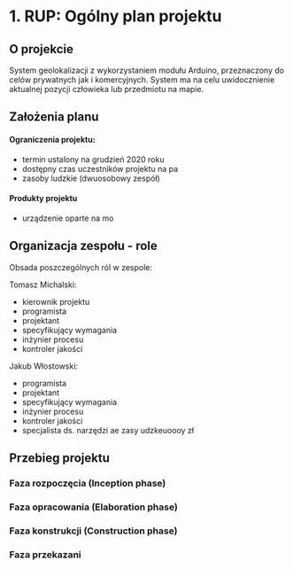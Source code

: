 # 1. RUP: Ogólny plan projektu

## O projekcie

System geolokalizacji z wykorzystaniem modułu Arduino, przeznaczony do celów prywatnych jak i komercyjnych. System ma na celu uwidocznienie aktualnej pozycji człowieka lub przedmiotu na mapie.

## Założenia planu

#### Ograniczenia projektu: 
- termin ustalony na grudzień 2020 roku
- dostępny czas uczestników projektu na pa
-  zasoby ludzkie (dwuosobowy zespół)
#### Produkty projektu
- urządzenie oparte na mo

## Organizacja zespołu - role

Obsada poszczególnych ról w zespole:

Tomasz Michalski:
- kierownik projektu
- programista
- projektant
- specyfikujący wymagania
- inżynier procesu
- kontroler jakości

Jakub Włostowski:
- programista
- projektant
- specyfikujący wymagania
- inżynier procesu
- kontroler jakości
- specjalista ds. narzędzi ae zasy udzkeuoooy zł

## Przebieg projektu

### Faza rozpoczęcia (Inception phase)


### Faza opracowania (Elaboration phase)

### Faza konstrukcji (Construction phase)

### Faza przekazani
<!--stackedit_data:
eyJoaXN0b3J5IjpbLTEyOTg4ODY5MTYsMjI5NjczODAwLDY3Mj
A0NzkxXX0=
-->